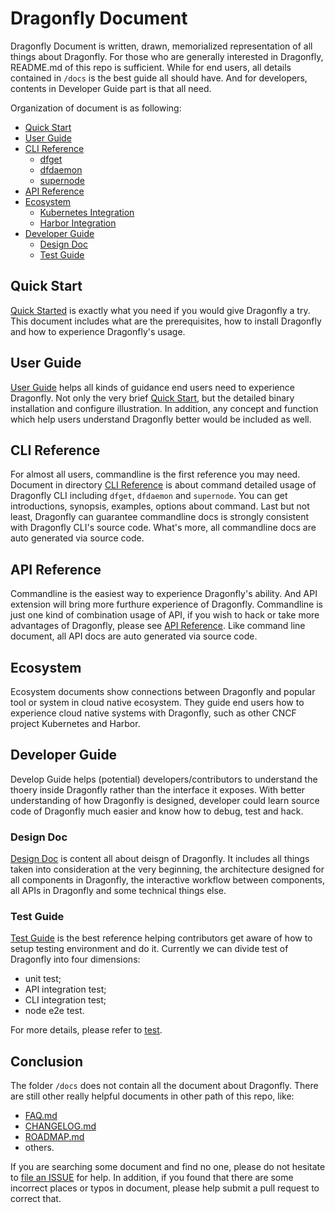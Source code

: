 # Dragonfly Document

Dragonfly Document is written, drawn, memorialized representation of all things about Dragonfly. For those who are generally interested in Dragonfly, README.md of this repo is sufficient. While for end users, all details contained in `/docs` is the best guide all should have. And for developers, contents in Developer Guide part is that all need.

Organization of document is as following:

* [Quick Start](#Quick-Start)
* [User Guide](#User-Guide)
* [CLI Reference](#CLI-Reference)
    * [dfget](./cli_reference/dfget.md)
    * [dfdaemon](./cli_reference/dfdaemon.md)
    * [supernode]()
* [API Reference](#API-Reference)
* [Ecosystem](#Ecosystem)
    * [Kubernetes Integration](./ecosystem/Kubernetes-with-Dragonfly.md)
    * [Harbor Integration](./ecosystem/Harbor-with-Dragonfly.md)
* [Developer Guide](#Developer-Guide)
    * [Design Doc](#Design-Doc)
    * [Test Guide](#Test-Guide)

## Quick Start

[Quick Started](./quick_start) is exactly what you need if you would give Dragonfly a try. This document includes what are the prerequisites, how to install Dragonfly and how to experience Dragonfly's usage.

## User Guide

[User Guide](./user_guide) helps all kinds of guidance end users need to experience Dragonfly. Not only the very brief [Quick Start](./quick_start), but the detailed binary installation and configure illustration. In addition, any concept and function which help users understand Dragonfly better would be included as well.

## CLI Reference

For almost all users, commandline is the first reference you may need. Document in directory [CLI Reference](./cli_reference) is about command detailed usage of Dragonfly CLI including `dfget`, `dfdaemon` and `supernode`. You can get introductions, synopsis, examples, options about command. Last but not least, Dragonfly can guarantee commandline docs is strongly consistent with Dragonfly CLI's source code. What's more, all commandline docs are auto generated via source code.

## API Reference

Commandline is the easiest way to experience Dragonfly's ability. And API extension will bring more furthure experience of Dragonfly. Commandline is just one kind of combination usage of API, if you wish to hack or take more advantages of Dragonfly, please see [API Reference](./api_reference). Like command line document, all API docs are auto generated via source code.

## Ecosystem

Ecosystem documents show connections between Dragonfly and popular tool or system in cloud native ecosystem. They guide end users how to experience cloud native systems with Dragonfly, such as other CNCF project Kubernetes and Harbor.

## Developer Guide

Develop Guide helps (potential) developers/contributors to understand the thoery inside Dragonfly rather than the interface it exposes. With better understanding of how Dragonfly is designed, developer could learn source code of Dragonfly much easier and know how to debug, test and hack.

### Design Doc

[Design Doc](./design) is content all about deisgn of Dragonfly. It includes all things taken into consideration at the very beginning, the architecture designed for all components in Dragonfly, the interactive workflow between components, all APIs in Dragonfly and some technical things else.

### Test Guide

[Test Guide](./test_guide) is the best reference helping contributors get aware of how to setup testing environment and do it. Currently we can divide test of Dragonfly into four dimensions:

* unit test;
* API integration test;
* CLI integration test;
* node e2e test.

For more details, please refer to [test](./test_guide).

## Conclusion

The folder `/docs` does not contain all the document about Dragonfly. There are still other really helpful documents in other path of this repo, like:

* [FAQ.md](../FAQ.md)
* [CHANGELOG.md](../CHANGELOG.md)
* [ROADMAP.md](../ROADMAP.md)
* others.

If you are searching some document and find no one, please do not hesitate to [file an ISSUE](https://github.com/dragonflyoss/Dragonfly/issues/new/choose) for help. In addition, if you found that there are some incorrect places or typos in document, please help submit a pull request to correct that.
